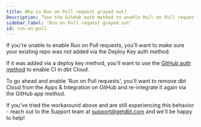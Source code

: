 ```yaml
---
title: Why is Run on Pull request grayed out?
Description: “Use the GitHub auth method to enable Rull on Pull request”
sidebar_label: ‘Run on Pull request grayed out’
id: run-on-pull
---
```


If you're unable to enable Run on Pull requests, you'll want to make sure your existing repo was not added via the Deploy Key auth method.

If it was added via a deploy key method, you'll want to use the [GitHub auth method](https://docs.getdbt.com/docs/cloud-installing-the-github-application) to enable CI in dbt Cloud.

To go ahead and enable 'Run on Pull requests', you'll want to remove dbt Cloud from the Apps & Integration on GitHub and re-integrate it again via the GitHub app method.

If you've tried the workaround above and are still experiencing this behavior - reach out to the Support team at support@getdbt.com and we'll be happy to help!

